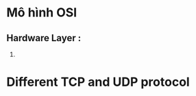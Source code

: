 # Mô hình OSI
## Hardware Layer :
1. 


# Different TCP  and UDP protocol
<!--stackedit_data:
eyJoaXN0b3J5IjpbMzI1MjYwMjQ0LC0xNDA5ODYzNjk5XX0=
-->